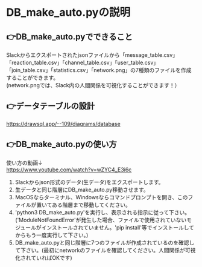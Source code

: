 # DB_make_auto.pyの説明
## 👉DB_make_auto.pyでできること
Slackからエクスポートされたjsonファイルから「message_table.csv」「reaction_table.csv」「channel_table.csv」「user_table.csv」「join_table.csv」「statistics.csv」「network.png」の7種類のファイルを作成することができます。  
(network.pngでは、Slack内の人間関係を可視化することができます！）  
## 👉データテーブルの設計
https://drawsql.app/--109/diagrams/database  

## 👉DB_make_auto.pyの使い方
使い方の動画↓  
https://www.youtube.com/watch?v=wZYC4_E3i6c   
1. Slackからjson形式のデータ(生データ)をエクスポートします。  
1. 生データと同じ階層にDB_make_auto.py移動させます。  
1. MacOSならターミナル、Windowsならコマンドプロンプトを開き、このファイルが置いてある階層まで移動してください。  
1. 'python3 DB_make_auto.py'を実行し、表示される指示に従って下さい。  
('ModuleNotFoundError'が発生した場合、ファイルで使用されていないモジュールがインストールされていません。'pip install'等でインストールしてからもう一度実行して下さい。)  
1. DB_make_auto.pyと同じ階層に7つのファイルが作成されているのを確認して下さい。(最初にnetworkのファイルを確認してください。人間関係が可視化されていればOKです)

